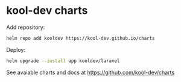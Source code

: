 # kool-dev charts

Add repository:

```bash
helm repo add kooldev https://kool-dev.github.io/charts
```

Deploy:

```bash
helm upgrade --install app kooldev/laravel
```

See avaiable charts and docs at https://github.com/kool-dev/charts
